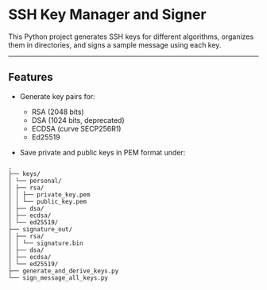 # SSH Key Manager and Signer

This Python project generates SSH keys for different algorithms, organizes them in directories, and signs a sample message using each key.

---

## Features

- Generate key pairs for:
  - RSA (2048 bits)
  - DSA (1024 bits, deprecated)
  - ECDSA (curve SECP256R1)
  - Ed25519

- Save private and public keys in PEM format under:

```
.
├── keys/
│ └── personal/
│ ├── rsa/
│ │ ├── private_key.pem
│ │ └── public_key.pem
│ ├── dsa/
│ ├── ecdsa/
│ └── ed25519/
├── signature_out/
│ ├── rsa/
│ │ └── signature.bin
│ ├── dsa/
│ ├── ecdsa/
│ └── ed25519/
├── generate_and_derive_keys.py
└── sign_message_all_keys.py
```